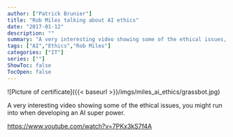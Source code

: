 ```yaml
---
author: ["Patrick Brunier"]
title: "Rob Miles talking about AI ethics"
date: "2017-01-12"
description: ""
summary: "A very interesting video showing some of the ethical issues, you might run into when developing an AI super power"
tags: ["AI","Ethics","Rob Miles"]
categories: ["IT"]
series: [""]
ShowToc: false
TocOpen: false
---
```

![Picture of certificate]({{< baseurl >}}/imgs/miles_ai_ethics/grassbot.jpg)

A very interesting video showing some of the ethical issues, you might run into when developing an AI super power.

https://www.youtube.com/watch?v=7PKx3kS7f4A


